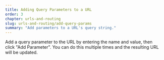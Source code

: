 ```yaml
---
title: Adding Query Parameters to a URL
order: 3
chapter: urls-and-routing
slug: urls-and-routing/add-query-params
summary: "Add parameters to a URL's query string."
---
```


Add a query parameter to the URL by entering the name and value, then click "Add Parameter". You can do this multiple times and the resulting URL will be updated.
